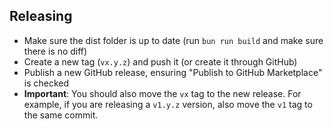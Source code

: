 ## Releasing

- Make sure the dist folder is up to date (run `bun run build` and make sure there is no diff)
- Create a new tag (`vx.y.z`) and push it (or create it through GitHub)
- Publish a new GitHub release, ensuring "Publish to GitHub Marketplace" is checked
- **Important**: You should also move the `vx` tag to the new release. For example, if you are releasing a `v1.y.z` version, also move the `v1` tag to the same commit.
